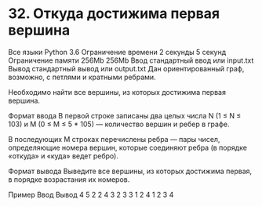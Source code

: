 # 32. Откуда достижима первая вершина
Все языки	Python 3.6
Ограничение времени	2 секунды	5 секунд
Ограничение памяти	256Mb	256Mb
Ввод	стандартный ввод или input.txt
Вывод	стандартный вывод или output.txt
Дан ориентированный граф, возможно, с петлями и кратными ребрами.

Необходимо найти все вершины, из которых достижима первая вершина.

Формат ввода
В первой строке записаны два целых числа N (1 ≤ N ≤ 103) и M (0 ≤ M ≤ 5 * 105) — количество вершин и ребер в графе.

В последующих M строках перечислены ребра — пары чисел, определяющие номера вершин, которые соединяют ребра (в порядке «откуда» и «куда» ведет ребро).

Формат вывода
Выведите все вершины, из которых достижима первая, в порядке возрастания их номеров.

Пример
Ввод	Вывод
4 5
2 2
4 3
2 3
3 1
2 4
1 2 3 4 